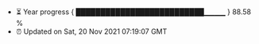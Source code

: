 - ⏳ Year progress { ██████████████████████████▁▁▁▁ } 88.58 %
- ⏰ Updated on Sat, 20 Nov 2021 07:19:07 GMT

